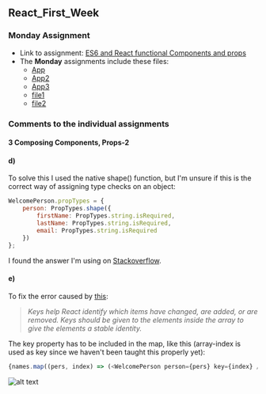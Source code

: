 ## React_First_Week

### Monday Assignment
* Link to assignment: [ES6 and React functional Components and props](https://docs.google.com/document/d/17iG0I2cpgdfmOIW9J-L8kNaO47DILFIzEc9Yi8yW6-o/edit#heading=h.dl1lz6dyu26o)	
* The **Monday** assignments include these files:  
  * [App](https://github.com/Castau/React_First_Week/blob/master/react_exercises/src/App.js)
  * [App2](https://github.com/Castau/React_First_Week/blob/master/react_exercises/src/App2.js)
  * [App3](https://github.com/Castau/React_First_Week/blob/master/react_exercises/src/App3.js)
  * [file1](https://github.com/Castau/React_First_Week/blob/master/react_exercises/src/file1.js)
  * [file2](https://github.com/Castau/React_First_Week/blob/master/react_exercises/src/file2.js)
    

### Comments to the individual assignments
#### 3 Composing Components, Props-2
#### d)
To solve this I used the native shape() function, but I'm unsure if this is the correct way of assigning type checks on an object:
```javascript
WelcomePerson.propTypes = {
    person: PropTypes.shape({
        firstName: PropTypes.string.isRequired,
        lastName: PropTypes.string.isRequired,
        email: PropTypes.string.isRequired
    })
};
```
I found the answer I'm using on [Stackoverflow](https://stackoverflow.com/questions/26923042/how-do-you-validate-the-proptypes-of-a-nested-object-in-reactjs?fbclid=IwAR3HoicJ-XIXdmpQqqIfqfYqwO9GYwhHJ4ULUGzsVNnwn_odf185snZ9nBo).
  
#### e) 
To fix the error caused by [this](https://reactjs.org/docs/lists-and-keys.html#keys):
>*Keys help React identify which items have changed, are added, or are removed. Keys should be given to the elements inside the array to give the elements a stable identity.*

The key property has to be included in the map, like this (array-index is used as key since we haven't been taught this properly yet): 
```javascript
{names.map((pers, index) => (<WelcomePerson person={pers} key={index} />))}
```

![alt text](https://i.imgur.com/I3e5l0Y.png)
